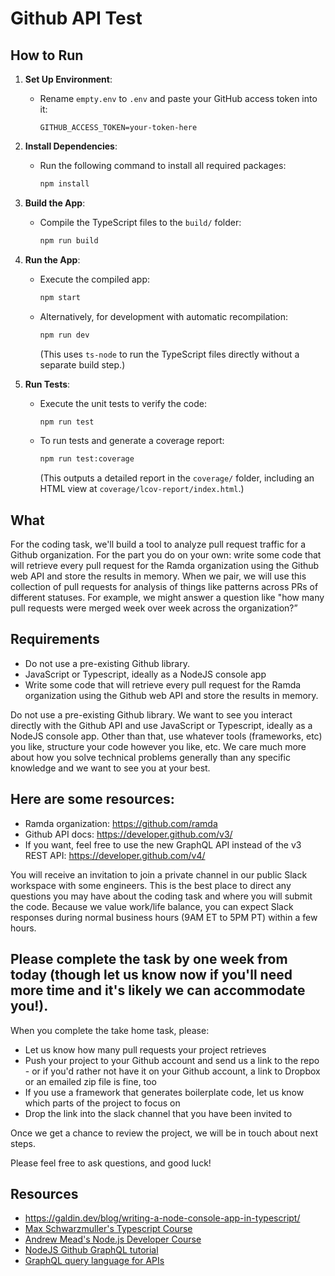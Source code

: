 # Github API Test

## How to Run

1. **Set Up Environment**:

   - Rename `empty.env` to `.env` and paste your GitHub access token into it:
     ```
     GITHUB_ACCESS_TOKEN=your-token-here
     ```

2. **Install Dependencies**:

   - Run the following command to install all required packages:
     ```bash
     npm install
     ```

3. **Build the App**:

   - Compile the TypeScript files to the `build/` folder:
     ```bash
     npm run build
     ```

4. **Run the App**:

   - Execute the compiled app:
     ```bash
     npm start
     ```
   - Alternatively, for development with automatic recompilation:
     ```bash
     npm run dev
     ```
     (This uses `ts-node` to run the TypeScript files directly without a separate build step.)

5. **Run Tests**:
   - Execute the unit tests to verify the code:
     ```bash
     npm run test
     ```
   - To run tests and generate a coverage report:
     ```bash
     npm run test:coverage
     ```
     (This outputs a detailed report in the `coverage/` folder, including an HTML view at `coverage/lcov-report/index.html`.)

## What

For the coding task, we'll build a tool to analyze pull request traffic for a Github organization. For the part you do on your own: write some code that will retrieve every pull request for the Ramda organization using the Github web API and store the results in memory. When we pair, we will use this collection of pull requests for analysis of things like patterns across PRs of different statuses. For example, we might answer a question like "how many pull requests were merged week over week across the organization?”

## Requirements

- Do not use a pre-existing Github library.
- JavaScript or Typescript, ideally as a NodeJS console app
- Write some code that will retrieve every pull request for the Ramda organization using the Github web API and store the results in memory.

Do not use a pre-existing Github library. We want to see you interact directly with the Github API and use JavaScript or Typescript, ideally as a NodeJS console app. Other than that, use whatever tools (frameworks, etc) you like, structure your code however you like, etc. We care much more about how you solve technical problems generally than any specific knowledge and we want to see you at your best.

## Here are some resources:

- Ramda organization: https://github.com/ramda
- Github API docs: https://developer.github.com/v3/
- If you want, feel free to use the new GraphQL API instead of the v3 REST API: https://developer.github.com/v4/

You will receive an invitation to join a private channel in our public Slack workspace with some engineers. This is the best place to direct any questions you may have about the coding task and where you will submit the code. Because we value work/life balance, you can expect Slack responses during normal business hours (9AM ET to 5PM PT) within a few hours.

## Please complete the task by one week from today (though let us know now if you'll need more time and it's likely we can accommodate you!).

When you complete the take home task, please:

- Let us know how many pull requests your project retrieves
- Push your project to your Github account and send us a link to the repo - or if you'd rather not have it on your Github account, a link to Dropbox or an emailed zip file is fine, too
- If you use a framework that generates boilerplate code, let us know which parts of the project to focus on
- Drop the link into the slack channel that you have been invited to

Once we get a chance to review the project, we will be in touch about next steps.

Please feel free to ask questions, and good luck!

## Resources

- https://galdin.dev/blog/writing-a-node-console-app-in-typescript/
- [Max Schwarzmuller's Typescript Course](https://www.udemy.com/course/the-complete-nodejs-developer-course-2/)
- [Andrew Mead's Node.js Developer Course](https://www.udemy.com/course/the-complete-nodejs-developer-course-2/)
- [NodeJS Github GraphQL tutorial](https://www.scaledrone.com/blog/graphql-tutorial-using-github-graphql-api-with-nodejs/)
- [GraphQL query language for APIs](https://graphql.org/)
